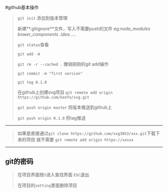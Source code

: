 #github基本操作
> `git init` 添加到版本管理
>
> 新建**.gitignore**文件，写入不需要push的文件 eg:*node_modules bower_components .idea ....*
>
> `git status`查看
>
> `git add -A`
>
> `git rm -r --cached .` 撤销刚刚的git add操作
>
> `git commit -m "first version"`
>
> `git tag 0.1.0`
>
> 在github上创建svg项目
> `git remote add origin https://github.com/kenfo/svg.git`
>
> `git push origin master` 将版本推送到github上
>
> `git push origin 0.1.0` 将tag推送
*********************
>如果是直接通过`git clone https://github.com/xxg3053/xxx.git`下载下来的项目 就不需要 `git remote add origin https://xxxxx`

****************
## git的密码
>在项目界面按`t`进入查找界面 `ESC`退出
>
>在项目的`setting`里面删除项目
